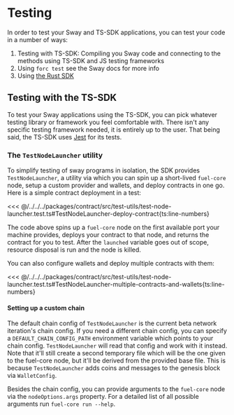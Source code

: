 <script setup>
  import { data } from '../../versions.data'
  const { forc } = data
  const url = `https://fuellabs.github.io/sway/v${forc}/book/forc/commands/forc_test.html`
</script>

# Testing

In order to test your Sway and TS-SDK applications, you can test your code in a number of ways:

1. Testing with TS-SDK: Compiling you Sway code and connecting to the methods using TS-SDK and JS testing frameworks
2. Using `forc test` see <a :href="url" target="_blank" rel="noreferrer">the Sway docs</a> for more info
3. Using [the Rust SDK](https://fuellabs.github.io/fuels-rs/v0.31.1/testing/index.html)

## Testing with the TS-SDK

To test your Sway applications using the TS-SDK, you can pick whatever testing library or framework you feel comfortable with. There isn't any specific testing framework needed, it is entirely up to the user. That being said, the TS-SDK uses [Jest](https://jestjs.io/) for its tests.

### The `TestNodeLauncher` utility

To simplify testing of sway programs in isolation, the SDK provides `TestNodeLauncher`, a utility via which you can spin up a short-lived `fuel-core` node, setup a custom provider and wallets, and deploy contracts in one go.
Here is a simple contract deployment in a test:

<<< @/../../../packages/contract/src/test-utils/test-node-launcher.test.ts#TestNodeLauncher-deploy-contract{ts:line-numbers}

The code above spins up a `fuel-core` node on the first available port your machine provides, deploys your contract to that node, and returns the contract for you to test. After the `launched` variable goes out of scope, resource disposal is run and the node is killed.

You can also configure wallets and deploy multiple contracts with them:

<<< @/../../../packages/contract/src/test-utils/test-node-launcher.test.ts#TestNodeLauncher-multiple-contracts-and-wallets{ts:line-numbers}

#### Setting up a custom chain

The default chain config of `TestNodeLauncher` is the current beta network iteration's chain config. If you need a different chain config, you can specify a `DEFAULT_CHAIN_CONFIG_PATH` environment variable which points to your chain config. `TestNodeLauncher` will read that config and work with it instead. Note that it'll still create a second temporary file which will be the one given to the fuel-core node, but it'll be derived from the provided base file. This is because `TestNodeLauncher` adds coins and messages to the genesis block via `WalletConfig`.

Besides the chain config, you can provide arguments to the `fuel-core` node via the `nodeOptions.args` property. For a detailed list of all possible arguments run `fuel-core run --help`.
